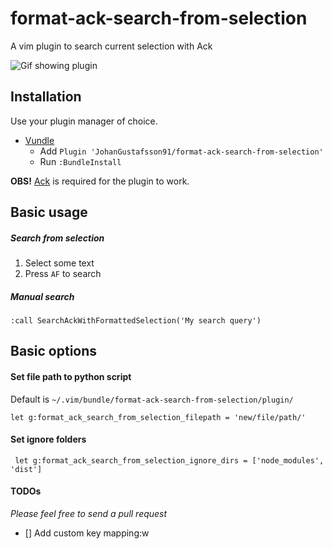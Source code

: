 # format-ack-search-from-selection
A vim plugin to search current selection with Ack

![Gif showing plugin](https://thumbs.gfycat.com/FantasticBoldBillygoat-size_restricted.gif)

## Installation

Use your plugin manager of choice.

- [Vundle](https://github.com/gmarik/vundle)
  - Add `Plugin 'JohanGustafsson91/format-ack-search-from-selection'`
  - Run `:BundleInstall`

__OBS!__ [Ack](https://github.com/mileszs/ack.vim) is required for the plugin to work.

## Basic usage
##### Search from selection
1. Select some text
2. Press `AF` to search

##### Manual search
`:call SearchAckWithFormattedSelection('My search query')` 

## Basic options

#### Set file path to python script
Default is `~/.vim/bundle/format-ack-search-from-selection/plugin/`

```
let g:format_ack_search_from_selection_filepath = 'new/file/path/'
```

#### Set ignore folders

```
 let g:format_ack_search_from_selection_ignore_dirs = ['node_modules', 'dist']
```


#### TODOs

_Please feel free to send a pull request_

- [] Add custom key mapping:w
